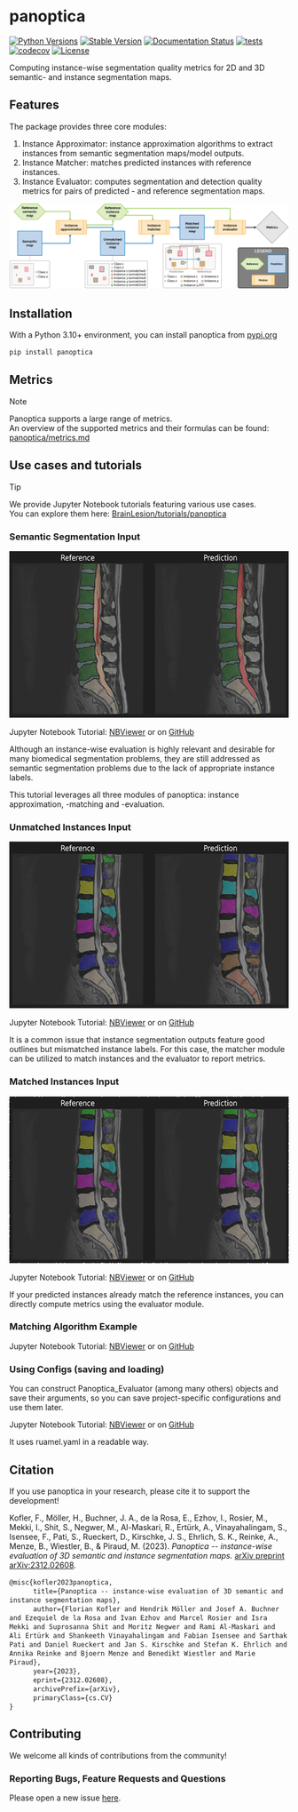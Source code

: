 

# panoptica

[![Python Versions](https://img.shields.io/pypi/pyversions/panoptica)](https://pypi.org/project/panoptica/)
[![Stable Version](https://img.shields.io/pypi/v/panoptica?label=stable)](https://pypi.python.org/pypi/panoptica/)
[![Documentation Status](https://readthedocs.org/projects/panoptica/badge/?version=latest)](http://panoptica.readthedocs.io/?badge=latest)
[![tests](https://github.com/BrainLesion/panoptica/actions/workflows/tests.yml/badge.svg)](https://github.com/BrainLesion/panoptica/actions/workflows/tests.yml)
[![codecov](https://codecov.io/gh/BrainLesion/panoptica/graph/badge.svg?token=A7FWUKO9Y4)](https://codecov.io/gh/BrainLesion/panoptica)
[![License](https://img.shields.io/badge/License-Apache%202.0-blue.svg)](https://opensource.org/licenses/Apache-2.0)

Computing instance-wise segmentation quality metrics for 2D and 3D semantic- and instance segmentation maps.

## Features

The package provides three core modules:

1. Instance Approximator: instance approximation algorithms to extract instances from semantic segmentation maps/model outputs.
2. Instance Matcher: matches predicted instances with reference instances.
3. Instance Evaluator: computes segmentation and detection quality metrics for pairs of predicted - and reference segmentation maps.

![workflow_figure](https://github.com/BrainLesion/panoptica/blob/main/examples/figures/workflow.png?raw=true)

## Installation

With a Python 3.10+ environment, you can install panoptica from [pypi.org](https://pypi.org/project/panoptica/)

```sh
pip install panoptica
```

## Metrics

> [!NOTE]
> Panoptica supports a large range of metrics. <br>
> An overview of the supported metrics and their formulas can be found: [panoptica/metrics.md](https://github.com/BrainLesion/panoptica/tree/main/metrics.md)

## Use cases and tutorials

> [!TIP]
> We provide Jupyter Notebook tutorials featuring various use cases. <br>
> You can explore them here: [BrainLesion/tutorials/panoptica](https://github.com/BrainLesion/tutorials/tree/main/panoptica)


### Semantic Segmentation Input

<img src="https://github.com/BrainLesion/panoptica/blob/main/examples/figures/semantic.png?raw=true" alt="semantic_figure" height="300"/>

Jupyter Notebook Tutorial: [NBViewer](https://nbviewer.org/github/BrainLesion/tutorials/blob/main/panoptica/example_spine_semantic.ipynb) or on [GitHub](https://github.com/BrainLesion/tutorials/tree/main/panoptica/example_spine_semantic.ipynb) 

Although an instance-wise evaluation is highly relevant and desirable for many biomedical segmentation problems, they are still addressed as semantic segmentation problems due to the lack of appropriate instance labels.

This tutorial leverages all three modules of panoptica: instance approximation, -matching and -evaluation.

### Unmatched Instances Input

<img src="https://github.com/BrainLesion/panoptica/blob/main/examples/figures/unmatched_instance.png?raw=true" alt="unmatched_instance_figure" height="300"/>

Jupyter Notebook Tutorial: [NBViewer](https://nbviewer.org/github/BrainLesion/tutorials/blob/main/panoptica/example_spine_unmatched_instance.ipynb) or on [GitHub](https://github.com/BrainLesion/tutorials/tree/main/panoptica/example_spine_unmatched_instance.ipynb) 

It is a common issue that instance segmentation outputs feature good outlines but mismatched instance labels.
For this case, the matcher module can be utilized to match instances and the evaluator to report metrics.


### Matched Instances Input

<img src="https://github.com/BrainLesion/panoptica/blob/main/examples/figures/matched_instance.png?raw=true" alt="matched_instance_figure" height="300"/>

Jupyter Notebook Tutorial: [NBViewer](https://nbviewer.org/github/BrainLesion/tutorials/blob/main/panoptica/example_spine_matched_instance.ipynb) or on [GitHub](https://github.com/BrainLesion/tutorials/tree/main/panoptica/example_spine_matched_instance.ipynb) 

If your predicted instances already match the reference instances, you can directly compute metrics using the evaluator module.

### Matching Algorithm Example
Jupyter Notebook Tutorial: [NBViewer](https://nbviewer.org/github/BrainLesion/tutorials/blob/main/panoptica/example_spine_matching_algorithm.ipynb) or on [GitHub](https://github.com/BrainLesion/tutorials/tree/main/panoptica/example_spine_matching_algorithm.ipynb) 


### Using Configs (saving and loading)

You can construct Panoptica_Evaluator (among many others) objects and save their arguments, so you can save project-specific configurations and use them later.

Jupyter Notebook Tutorial: [NBViewer](https://nbviewer.org/github/BrainLesion/tutorials/blob/main/panoptica/example_config.ipynb) or on [GitHub](https://github.com/BrainLesion/tutorials/tree/main/panoptica/example_config.ipynb) 

It uses ruamel.yaml in a readable way.


## Citation

If you use panoptica in your research, please cite it to support the development!

Kofler, F., Möller, H., Buchner, J. A., de la Rosa, E., Ezhov, I., Rosier, M., Mekki, I., Shit, S., Negwer, M., Al-Maskari, R., Ertürk, A., Vinayahalingam, S., Isensee, F., Pati, S., Rueckert, D., Kirschke, J. S., Ehrlich, S. K., Reinke, A., Menze, B., Wiestler, B., & Piraud, M. (2023). *Panoptica -- instance-wise evaluation of 3D semantic and instance segmentation maps.* [arXiv preprint arXiv:2312.02608](https://arxiv.org/abs/2312.02608).

```
@misc{kofler2023panoptica,
      title={Panoptica -- instance-wise evaluation of 3D semantic and instance segmentation maps}, 
      author={Florian Kofler and Hendrik Möller and Josef A. Buchner and Ezequiel de la Rosa and Ivan Ezhov and Marcel Rosier and Isra Mekki and Suprosanna Shit and Moritz Negwer and Rami Al-Maskari and Ali Ertürk and Shankeeth Vinayahalingam and Fabian Isensee and Sarthak Pati and Daniel Rueckert and Jan S. Kirschke and Stefan K. Ehrlich and Annika Reinke and Bjoern Menze and Benedikt Wiestler and Marie Piraud},
      year={2023},
      eprint={2312.02608},
      archivePrefix={arXiv},
      primaryClass={cs.CV}
}
```

## Contributing

We welcome all kinds of contributions from the community!

### Reporting Bugs, Feature Requests and Questions

Please open a new issue [here](https://github.com/BrainLesion/panoptica/issues).